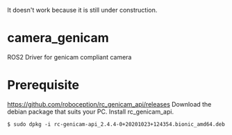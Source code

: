 
It doesn't work because it is still under construction.

# camera_genicam
ROS2 Driver for genicam compliant camera


# Prerequisite
https://github.com/roboception/rc_genicam_api/releases
Download the debian package that suits your PC.
Install rc_genicam_api.
```
$ sudo dpkg -i rc-genicam-api_2.4.4-0+20201023+124354.bionic_amd64.deb
```


